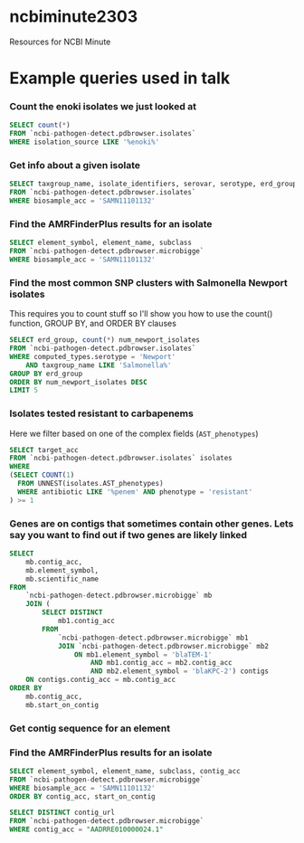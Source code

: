 # ncbiminute2303
Resources for NCBI Minute

# Example queries used in talk

### Count the enoki isolates we just looked at
```sql
SELECT count(*)
FROM `ncbi-pathogen-detect.pdbrowser.isolates`
WHERE isolation_source LIKE '%enoki%'
```

### Get info about a given isolate
```sql
SELECT taxgroup_name, isolate_identifiers, serovar, serotype, erd_group, computed_types
FROM `ncbi-pathogen-detect.pdbrowser.isolates`
WHERE biosample_acc = 'SAMN11101132'
```

### Find the AMRFinderPlus results for an isolate
```sql
SELECT element_symbol, element_name, subclass
FROM `ncbi-pathogen-detect.pdbrowser.microbigge`
WHERE biosample_acc = 'SAMN11101132'
```

### Find the most common SNP clusters with Salmonella Newport isolates
This requires you to count stuff so I'll show you how to use the count() function, GROUP BY, and ORDER BY clauses
```sql
SELECT erd_group, count(*) num_newport_isolates
FROM `ncbi-pathogen-detect.pdbrowser.isolates`
WHERE computed_types.serotype = 'Newport'
    AND taxgroup_name LIKE 'Salmonella%'
GROUP BY erd_group
ORDER BY num_newport_isolates DESC
LIMIT 5
```

### Isolates tested resistant to carbapenems
Here we filter based on one of the complex fields (`AST_phenotypes`)
```sql
SELECT target_acc
FROM `ncbi-pathogen-detect.pdbrowser.isolates` isolates
WHERE
(SELECT COUNT(1)
  FROM UNNEST(isolates.AST_phenotypes)
  WHERE antibiotic LIKE '%penem' AND phenotype = 'resistant'
) >= 1
```

### Genes are on contigs that sometimes contain other genes. Lets say you want to find out if two genes are likely linked
```sql
SELECT
    mb.contig_acc,
    mb.element_symbol,
    mb.scientific_name
FROM
    `ncbi-pathogen-detect.pdbrowser.microbigge` mb
    JOIN (
        SELECT DISTINCT
            mb1.contig_acc
        FROM
            `ncbi-pathogen-detect.pdbrowser.microbigge` mb1
            JOIN `ncbi-pathogen-detect.pdbrowser.microbigge` mb2
                ON mb1.element_symbol = 'blaTEM-1'
                    AND mb1.contig_acc = mb2.contig_acc
                    AND mb2.element_symbol = 'blaKPC-2') contigs
    ON contigs.contig_acc = mb.contig_acc
ORDER BY
    mb.contig_acc,
    mb.start_on_contig
```

### Get contig sequence for an element
### Find the AMRFinderPlus results for an isolate
```sql
SELECT element_symbol, element_name, subclass, contig_acc
FROM `ncbi-pathogen-detect.pdbrowser.microbigge`
WHERE biosample_acc = 'SAMN11101132'
ORDER BY contig_acc, start_on_contig
```

```sql
SELECT DISTINCT contig_url
FROM `ncbi-pathogen-detect.pdbrowser.microbigge`
WHERE contig_acc = "AADRRE010000024.1"
```
